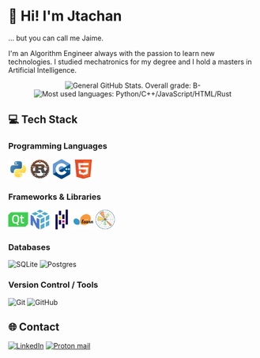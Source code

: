 # 💫 Hi! I'm Jtachan

... but you can call me Jaime.

I'm an Algorithm Engineer always with the passion to learn new technologies.
I studied mechatronics for my degree and I hold a masters in Artificial Intelligence.

<div align="center">
    <img src="https://github-readme-stats.vercel.app/api?username=Jtachan&theme=dark&hide_border=false&include_all_commits=true&count_private=true" alt="General GitHub Stats. Overall grade: B-">
    <img src="https://github-readme-stats.vercel.app/api/top-langs/?username=Jtachan&theme=dark&hide_border=false&include_all_commits=true&count_private=true&layout=compact" alt="Most used languages: Python/C++/JavaScript/HTML/Rust" height="200">
</div>

## 💻 Tech Stack

### Programming Languages
<div>
    <img src="https://raw.githubusercontent.com/devicons/devicon/refs/heads/master/icons/python/python-original.svg" alt="Python" width=40>
    <img src="./icons/rust.png" alt="Rust" width=40>
    <img src="https://raw.githubusercontent.com/devicons/devicon/refs/heads/master/icons/cplusplus/cplusplus-original.svg" alt="C++" width=40>
    <img src="https://raw.githubusercontent.com/devicons/devicon/refs/heads/master/icons/html5/html5-original.svg" alt="HTML5" width=40>
</div>

### Frameworks & Libraries
<div>
    <img src="https://raw.githubusercontent.com/devicons/devicon/refs/heads/master/icons/qt/qt-original.svg" alt="Qt" width=40>
    <img src="https://raw.githubusercontent.com/devicons/devicon/refs/heads/master/icons/numpy/numpy-original.svg" alt="NumPy" width=40>
    <img src="https://raw.githubusercontent.com/devicons/devicon/refs/heads/master/icons/pandas/pandas-original.svg" alt="Pandas" width=40>
    <img src="https://raw.githubusercontent.com/devicons/devicon/refs/heads/master/icons/scikitlearn/scikitlearn-original.svg" alt="Scikit-Learn" width=40>
    <img src="https://raw.githubusercontent.com/devicons/devicon/refs/heads/master/icons/matplotlib/matplotlib-original.svg" alt="matplotlib" width=40>
</div>

### Databases
![SQLite](https://img.shields.io/badge/sqlite-%2307405e.svg?style=for-the-badge&logo=sqlite&logoColor=white)
![Postgres](https://img.shields.io/badge/postgres-%23316192.svg?style=for-the-badge&logo=postgresql&logoColor=white)

### Version Control / Tools
![Git](https://img.shields.io/badge/git-%23F05033.svg?style=for-the-badge&logo=git&logoColor=white)
![GitHub](https://img.shields.io/badge/github-%23121011.svg?style=for-the-badge&logo=github&logoColor=white)

## 🌐 Contact
[![LinkedIn](https://img.shields.io/badge/LinkedIn-%230077B5.svg?logo=linkedin&logoColor=white)](https://linkedin.com/in/jaime-gonzalezg) 
[![Proton mail](https://omg.shields.io/badge/Proton%20Mail-6D4AFF.svg?logo=protonmail)](jgonzg@proton.me)